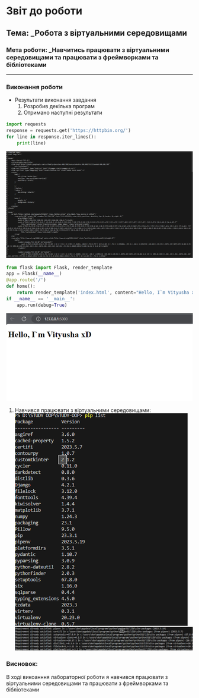 # Звіт до роботи
## Тема: _Робота з віртуальними середовищами
### Мета роботи: _Навчитись працювати з віртуальними середовищами та працювати з фреймворками та бібліотеками
---
### Виконання роботи
- Результати виконання завдання
    1. Розробив декілька програм
    1. Отримано наступні результати

```python
import requests
response = requests.get('https://httpbin.org/')
for line in response.iter_lines():
    print(line)
```

![alt-text](https://github.com/ViktorAYE/Brylinskiy-OOP/blob/main/Laba4_Virtual%20Enviroments/Pictures/Screenshot_2_project.png "1")
```python
from flask import Flask, render_template
app = Flask(__name__)
@app.route('/')
def home():
    return render_template('index.html', content="Hello, I`m Vityusha xD")
if __name__ == '__main__':
    app.run(debug=True)
```
![alt-text](https://github.com/ViktorAYE/Brylinskiy-OOP/blob/main/Laba4_Virtual%20Enviroments/Pictures/Screenshot_1_flask.png "2")

1. Навчився працювати з віртуальними середовищами:
![alt-text](https://github.com/ViktorAYE/Brylinskiy-OOP/blob/main/Laba4_Virtual%20Enviroments/Pictures/Screenshot_3_libs.png "3")
![alt-text](https://github.com/ViktorAYE/Brylinskiy-OOP/blob/main/Laba4_Virtual%20Enviroments/Pictures/Screenshot_4_env.png "4")

### Висновок: 
В ході викоанння лабораторної роботи я навчився працювати з віртуальними середовищами та працювати з фреймворками та бібліотеками
